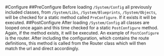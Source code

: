 #Configure
##PreConfigure
Before loading `/System/Config` all previously included classes, from `/System/Libs`, `/System/Blueprints`, `/System/Objects`, will be checked for a static method called `PreConfigure`. If it exists it will be executed.
##PostConfigure
After loading `/System/Config` all classes are looped once again and this time checked for a static `PostConfigure` method. Again, if the method exists, it will be executed. An example of `PostConfigure` is the router. After including the configuration, which contains the route definitions, this method is called from the Router class which will then match the url and direct accordingly.
